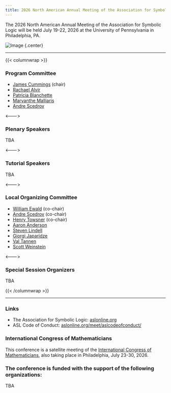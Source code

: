 ```yaml
---
title: 2026 North American Annual Meeting of the Association for Symbolic Logic
---
```


The 2026 North American Annual Meeting of the Association for Symbolic Logic will be held July 19-22, 2026 at the University of Pennsylvania in Philadelphia, PA.

![Image](images/philly_skyline_nadine_bradbury.jpg "Philadelphia skyline from South Street bridge, photo by Nadine Bradbury")
{.center}

---

{{< columnwrap >}}

### Program Committee

- [James Cummings](https://www.math.cmu.edu/users/jcumming/) (chair)
- [Rachael Alvir](https://uwaterloo.ca/scholar/r2alvir)
- [Patricia Blanchette](https://sites.nd.edu/patricia-blanchette/)
- [Maryanthe Malliaris](https://math.uchicago.edu/~mem/)
- [Andre Scedrov](https://www.cis.upenn.edu/~scedrov/)

<--->

### Plenary Speakers

TBA

<--->

### Tutorial Speakers

TBA

<--->

### Local Organizing Committee

- [William Ewald](https://www.law.upenn.edu/faculty/wewald) (co-chair)
- [Andre Scedrov](https://www.cis.upenn.edu/~scedrov/) (co-chair)
- [Henry Towsner](https://www.sas.upenn.edu/~htowsner/) (co-chair)
- [Aaron Anderson](https://awainverse.github.io/)
- [Steven Lindell](https://www.haverford.edu/users/slindell)
- [Giorgi Japaridze](http://www.csc.villanova.edu/~japaridz/)
- [Val Tannen](https://www.cis.upenn.edu/~val/home.html)
- [Scott Weinstein](https://www.cis.upenn.edu/~weinstei/)

<--->

### Special Session Organizers

TBA

{{< /columnwrap >}}

---

### Links

- The Association for Symbolic Logic: [aslonline.org](https://aslonline.org)
- ASL Code of Conduct: [aslonline.org/meet/aslcodeofconduct/](https://aslonline.org/meet/aslcodeofconduct/)

### International Congress of Mathematicians

This conference is a satellite meeting of the [International Congress of Mathematicians](https://www.icm2026.org/), also taking place in Philadelphia, July 23-30, 2026.

### The conference is funded with the support of the following organizations:

TBA